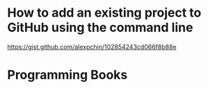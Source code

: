 # How to add an existing project to GitHub using the command line
https://gist.github.com/alexpchin/102854243cd066f8b88e
# Programming Books
